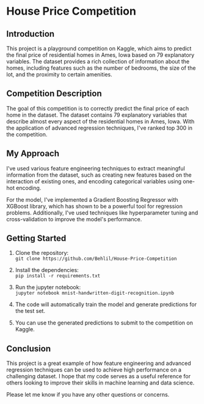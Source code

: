 # House Price Competition

## Introduction

This project is a playground competition on Kaggle, which aims to predict the final price of residential homes in Ames, Iowa based on 79 explanatory variables. The dataset provides a rich collection of information about the homes, including features such as the number of bedrooms, the size of the lot, and the proximity to certain amenities.

## Competition Description

The goal of this competition is to correctly predict the final price of each home in the dataset. The dataset contains 79 explanatory variables that describe almost every aspect of the residential homes in Ames, Iowa. With the application of advanced regression techniques, I've ranked top 300 in the competition.

## My Approach

I've used various feature engineering techniques to extract meaningful information from the dataset, such as creating new features based on the interaction of existing ones, and encoding categorical variables using one-hot encoding.

For the model, I've implemented a Gradient Boosting Regressor with XGBoost library, which has shown to be a powerful tool for regression problems. Additionally, I've used techniques like hyperparameter tuning and cross-validation to improve the model's performance.

## Getting Started

1. Clone the repository:\
`git clone https://github.com/Behlil/House-Price-Competition`
2. Install the dependencies:\
`pip install -r requirements.txt`
3. Run the jupyter notebook:\
`jupyter notebook mnist-handwritten-digit-recognition.ipynb`

4. The code will automatically train the model and generate predictions for the test set.

5. You can use the generated predictions to submit to the competition on Kaggle.

## Conclusion

This project is a great example of how feature engineering and advanced regression techniques can be used to achieve high performance on a challenging dataset. I hope that my code serves as a useful reference for others looking to improve their skills in machine learning and data science.

Please let me know if you have any other questions or concerns.
